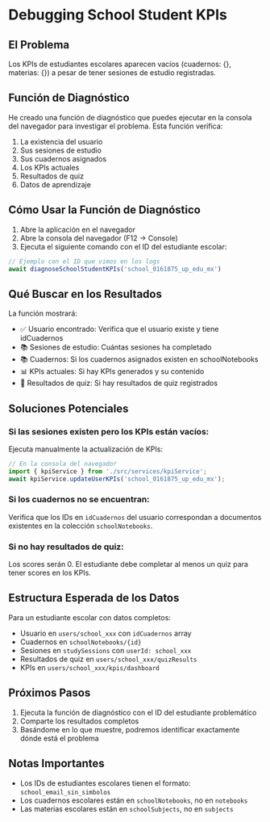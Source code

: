 # Debugging School Student KPIs

## El Problema
Los KPIs de estudiantes escolares aparecen vacíos (cuadernos: {}, materias: {}) a pesar de tener sesiones de estudio registradas.

## Función de Diagnóstico
He creado una función de diagnóstico que puedes ejecutar en la consola del navegador para investigar el problema. Esta función verifica:

1. La existencia del usuario
2. Sus sesiones de estudio
3. Sus cuadernos asignados
4. Los KPIs actuales
5. Resultados de quiz
6. Datos de aprendizaje

## Cómo Usar la Función de Diagnóstico

1. Abre la aplicación en el navegador
2. Abre la consola del navegador (F12 → Console)
3. Ejecuta el siguiente comando con el ID del estudiante escolar:

```javascript
// Ejemplo con el ID que vimos en los logs
await diagnoseSchoolStudentKPIs('school_0161875_up_edu_mx')
```

## Qué Buscar en los Resultados

La función mostrará:
- ✅ Usuario encontrado: Verifica que el usuario existe y tiene idCuadernos
- 📚 Sesiones de estudio: Cuántas sesiones ha completado
- 📚 Cuadernos: Si los cuadernos asignados existen en schoolNotebooks
- 📊 KPIs actuales: Si hay KPIs generados y su contenido
- 🎯 Resultados de quiz: Si hay resultados de quiz registrados

## Soluciones Potenciales

### Si las sesiones existen pero los KPIs están vacíos:
Ejecuta manualmente la actualización de KPIs:

```javascript
// En la consola del navegador
import { kpiService } from './src/services/kpiService';
await kpiService.updateUserKPIs('school_0161875_up_edu_mx');
```

### Si los cuadernos no se encuentran:
Verifica que los IDs en `idCuadernos` del usuario correspondan a documentos existentes en la colección `schoolNotebooks`.

### Si no hay resultados de quiz:
Los scores serán 0. El estudiante debe completar al menos un quiz para tener scores en los KPIs.

## Estructura Esperada de los Datos

Para un estudiante escolar con datos completos:
- Usuario en `users/school_xxx` con `idCuadernos` array
- Cuadernos en `schoolNotebooks/{id}`
- Sesiones en `studySessions` con `userId: school_xxx`
- Resultados de quiz en `users/school_xxx/quizResults`
- KPIs en `users/school_xxx/kpis/dashboard`

## Próximos Pasos

1. Ejecuta la función de diagnóstico con el ID del estudiante problemático
2. Comparte los resultados completos
3. Basándome en lo que muestre, podremos identificar exactamente dónde está el problema

## Notas Importantes

- Los IDs de estudiantes escolares tienen el formato: `school_email_sin_simbolos`
- Los cuadernos escolares están en `schoolNotebooks`, no en `notebooks`
- Las materias escolares están en `schoolSubjects`, no en `subjects`